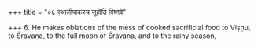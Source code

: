 +++
title = "०६ स्थालीपाकस्य जुहोति विष्णवे"

+++
6. He makes oblations of the mess of cooked sacrificial food to Viṣṇu, to Śravaṇa, to the full moon of Śrāvaṇa, and to the rainy season,
